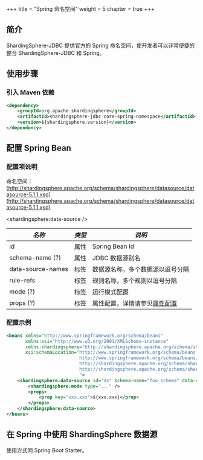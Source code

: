 +++
title = "Spring 命名空间"
weight = 5
chapter = true
+++

## 简介

ShardingSphere-JDBC 提供官方的 Spring 命名空间，使开发者可以非常便捷的整合 ShardingSphere-JDBC 和 Spring。

## 使用步骤

### 引入 Maven 依赖

```xml
<dependency>
    <groupId>org.apache.shardingsphere</groupId>
    <artifactId>shardingsphere-jdbc-core-spring-namespace</artifactId>
    <version>${shardingsphere.version}</version>
</dependency>
```

## 配置 Spring Bean

### 配置项说明

命名空间：[http://shardingsphere.apache.org/schema/shardingsphere/datasource/datasource-5.1.1.xsd](http://shardingsphere.apache.org/schema/shardingsphere/datasource/datasource-5.1.1.xsd)

\<shardingsphere:data-source />

| *名称*             | *类型* | *说明*                                                                            |
| ----------------- | ----- | --------------------------------------------------------------------------------- |
| id                | 属性  | Spring Bean Id                                                                     |
| schema-name (?)   | 属性  | JDBC 数据源别名                                                                      |
| data-source-names | 标签  | 数据源名称，多个数据源以逗号分隔                                                         |
| rule-refs         | 标签  | 规则名称，多个规则以逗号分隔                                                            |
| mode (?)          | 标签  | 运行模式配置                                                                         |
| props (?)         | 标签  | 属性配置，详情请参见[属性配置](/cn/user-manual/shardingsphere-jdbc/props) |

### 配置示例

```xml
<beans xmlns="http://www.springframework.org/schema/beans"
       xmlns:xsi="http://www.w3.org/2001/XMLSchema-instance"
       xmlns:shardingsphere="http://shardingsphere.apache.org/schema/shardingsphere/datasource"
       xsi:schemaLocation="http://www.springframework.org/schema/beans 
                           http://www.springframework.org/schema/beans/spring-beans.xsd 
                           http://shardingsphere.apache.org/schema/shardingsphere/datasource
                           http://shardingsphere.apache.org/schema/shardingsphere/datasource/datasource.xsd
                           ">
    <shardingsphere:data-source id="ds" schema-name="foo_schema" data-source-names="..." rule-refs="...">
        <shardingsphere:mode type="..." />
        <props>
            <prop key="xxx.xxx">${xxx.xxx}</prop>
        </props>
    </shardingsphere:data-source>
</beans>
```

## 在 Spring 中使用 ShardingSphere 数据源

使用方式同 Spring Boot Starter。
